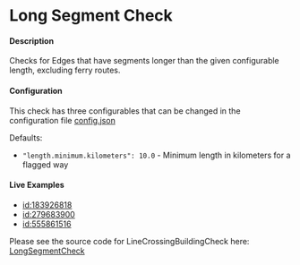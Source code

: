 # Long Segment Check

#### Description
Checks for Edges that have segments longer than the given configurable length, excluding ferry routes.

#### Configuration

This check has three configurables that can be changed in the configuration file [config.json](../../config/configuration.json)

Defaults:
- ```"length.minimum.kilometers": 10.0``` - Minimum length in kilometers for a flagged way

#### Live Examples

- [id:183926818](https://www.openstreetmap.org/way/183926818)
- [id:279683900](https://www.openstreetmap.org/way/279683900)
- [id:555861516](https://www.openstreetmap.org/way/555861516)

Please see the source code for LineCrossingBuildingCheck here: [LongSegmentCheck](../../src/main/java/org/openstreetmap/atlas/checks/validation/linear/edges/LongSegmentCheck.java)